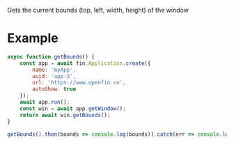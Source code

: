 Gets the current bounds (top, left, width, height) of the window
# Example
```js
async function getBounds() {
    const app = await fin.Application.create({
        name: 'myApp',
        uuid: 'app-3',
        url: 'https://www.openfin.co',
        autoShow: true
    });
    await app.run();
    const win = await app.getWindow();
    return await win.getBounds();
}

getBounds().then(bounds => console.log(bounds)).catch(err => console.log(err));
```
